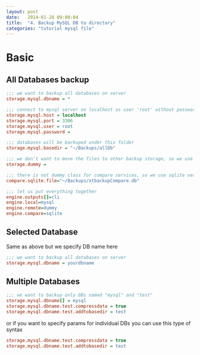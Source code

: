 ```yaml
---
layout: post
date:   2014-01-28 09:00:04
title:  "4. Backup MySQL DB to directory"
categories: "tutorial mysql file"
---
```


# Basic


## All Databases backup

``` ini
;;; we want to backup all databases on server
storage.mysql.dbname = *

;;; connect to mysql server on localhost as user 'root' without password to build backup
storage.mysql.host = localhost
storage.mysql.port = 3306
storage.mysql.user = root
storage.mysql.password =

;;; databases will be backuped under this folder
storage.mysql.basedir = "~/Backups/allDb"

;;; we don't want to move the files to other backup storage, so we use dummy driver
storage.dummy =

;;; there is not dummy class for compare services, so we use sqlite verions
compare.sqlite.file="~/Backups/xtbackupCompare.db"

;;; let us put everything together
engine.outputs[]=cli
engine.local=mysql
engine.remote=dummy
engine.compare=sqlite
```

## Selected Database

Same as above but we specify DB name here

``` ini
;;; we want to backup all databases on server
storage.mysql.dbname = yourdbname
```
## Multiple Databases
``` ini
;;; we want to backup only DBs named "mysql" and "test"
storage.mysql.dbname[] = mysql
storage.mysql.dbname.test.compressdata = true
storage.mysql.dbname.test.addtobasedir = test
```
or if you want to specify params for individual DBs you can use this type of syntax

``` ini
storage.mysql.dbname.test.compressdata = true
storage.mysql.dbname.test.addtobasedir = test
```

